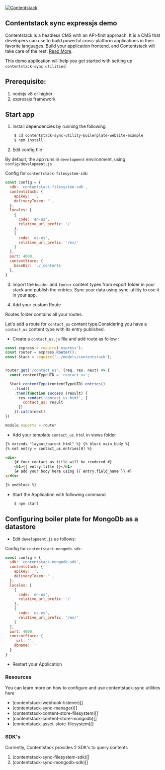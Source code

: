 [![Contentstack](https://www.contentstack.com/docs/static/images/contentstack.png)](https://www.contentstack.com/)
## Contentstack sync expressjs demo

Contentstack is a headless CMS with an API-first approach. It is a CMS that developers can use to build powerful cross-platform applications in their favorite languages. Build your application frontend, and Contentstack will take care of the rest. [Read More](https://www.contentstack.com/).

This demo application will help you get started with setting up `contentstack-sync utilities`!


## Prerequisite:

1. nodejs v8 or higher
2. expressjs framework

## Start app

1. Install dependencies by running the following

```sh
	$ cd contentstack-sync-utility-boilerplate-website-example
	$ npm install
```

2. Edit config file

By default, the app runs in `development` environment, using `config/development.js`

Config for `contentstack-filesystem-sdk`:

```js
const config = {
  sdk: 'contentstack-filesystem-sdk',
  contentstack: {
    apikey: '',
    deliveryToken: '',
  },
  locales: [
    {
      code: 'en-us',
      relative_url_prefix: '/'
    },
    {
      code: 'es-es',
      relative_url_prefix: '/es/'
    }
  ],
  port: 4000,
  contentStore: {
    baseDir: './_contents'
  },
}
```
3. Import the `header` and `footer` content types from export folder in your stack and publish    the entries. Sync your data using sync-utility to use it in your app.

4. Add your custom Route

Routes folder contains all your routes.

Let's add a route for `contact_us` content type.Considering you have a `contact_us` content type with its entry published.

- Create a `contact_us.js` file and add route as follow :

```js
const express = require('express');
const router = express.Router();
const Stack = require('../models/contentstack');


router.get('/contact_us', (req, res, next) => {
  const contentTypeUID = 'contact_us';

  Stack.contentType(contentTypeUID).entries()
    .find()
    .then(function success (result) {
      res.render('contact_us.html', {
        contact_us: result
      })
    }).catch(next)
})

module.exports = router

```

- Add your template `contact_us.html` in views folder

```html
{% extends "layout/parent.html" %} {% block main_body %}
{% set entry = contact_us.entries[0] %}

<div>
    {# Your contact_us title will be rendered #}
    <h1>{{ entry.title }}</h1>
	{# add your body here using {{ entry.field_name }} #}
</div>

{% endblock %}
```
- Start the Application with following command

```sh
    $ npm start
```
## Configuring boiler plate for MongoDb as a datastore

- Edit `development.js` as follows: 

Config for `contentstack-mongodb-sdk`:
 
```js
const config = {
  sdk: 'contentstack-mongodb-sdk',
  contentstack: {
    apikey: '',
    deliveryToken: '',
  },
  locales: [
    {
      code: 'en-us',
      relative_url_prefix: '/'
    },
    {
      code: 'es-es',
      relative_url_prefix: '/es/'
    }
  ],
  port: 4000,
  contentStore: {
     url: '',
    dbName: ''
  }
}
```

- Restart your Application

### Resources

You can learn more on how to configure and use contentstack-sync utilities here

- (contentstack-webhook-listener)[]
- (contentstack-sync-manager)[]
- (contentstack-content-store-filesystem)[]
- (contentstack-content-store-mongodb)[]
- (contentstack-asset-store-filesystem)[]

### SDK's

Currently, Contentstack provides 2 SDK's to query contents

1. (contentstack-sync-filesystem-sdk)[]
2. (contentstack-sync-mongodb-sdk)[]
